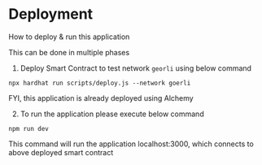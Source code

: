# Deployment

How to deploy & run this application

This can be done in multiple phases

1. Deploy Smart Contract to test network `georli` using below command

```shell
npx hardhat run scripts/deploy.js --network goerli
```

FYI, this application is already deployed using Alchemy

2. To run the application please execute below command

```shell
npm run dev
```

This command will run the application localhost:3000, which connects to above deployed smart contract